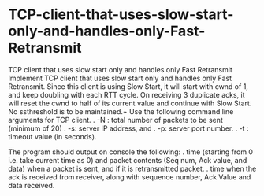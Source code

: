 # TCP-client-that-uses-slow-start-only-and-handles-only-Fast-Retransmit
TCP client that uses slow start only and handles only Fast Retransmit
Implement TCP client that uses slow start only and handles only Fast Retransmit. Since this client is
using Slow Start, it will start with cwnd of 1, and keep doubling with each RTT cycle. On receiving 3 duplicate
acks, it will reset the cwnd to half of its current value and continue with Slow Start. No ssthreshold is to be
maintained.¬
Use the following command line arguments for TCP client.
. -N : total number of packets to be sent (minimum of 20)
. -s: server IP address, and
. -p: server port number.
. -t : timeout value (in seconds).

The program should output on console the following:
. time (starting from 0 i.e. take current time as 0) and packet contents (Seq num, Ack value, and data) when a
packet is sent, and if it is retransmitted packet.
. time when the ack is received from receiver, along with sequence number, Ack Value and data received.
